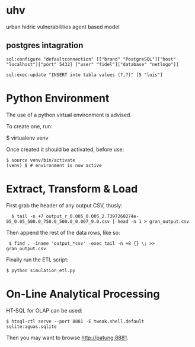 
# uhv
urban hidric vulnerabilities agent based model


## postgres intagration
    sql:configure "defaultconnection" [["brand" "PostgreSQL"]["host" "localhost"]["port" 5432] ["user" "fidel"]["database" "netlogo"]]

    sql:exec-update "INSERT into tabla values (?,?)" [5 "luis"] 


# Python Environment

The use of a python virtual environment is advised.

To create one, run:

   $ virtualenv venv

Once created it should be activated, before use:

    $ source venv/bin/activate
    (venv) $ # environment is now active
    

# Extract, Transform & Load

First grab the header of any output CSV, thusly:

      $ tail -n +7 output_r_0.005_0.005_2.7397260274e-05_0.05_500.0_750.0_500.0_0.007_9.0.csv | head -n 1 > gran_output.csv

Then append the rest of the data rows, like so:

     $ find . -iname 'output_*csv' -exec tail -n +8 {} \; >> gran_output.csv

Finally run the ETL script:

    $ python simulation_etl.py



# On-Line Analytical Processing

HT-SQL for OLAP can be used:

    $ htsql-ctl serve --port 8881 -E tweak.shell.default sqlite:aguas.sqlite

Then you may want to browse [http://patung:8881](http://patung:8881).